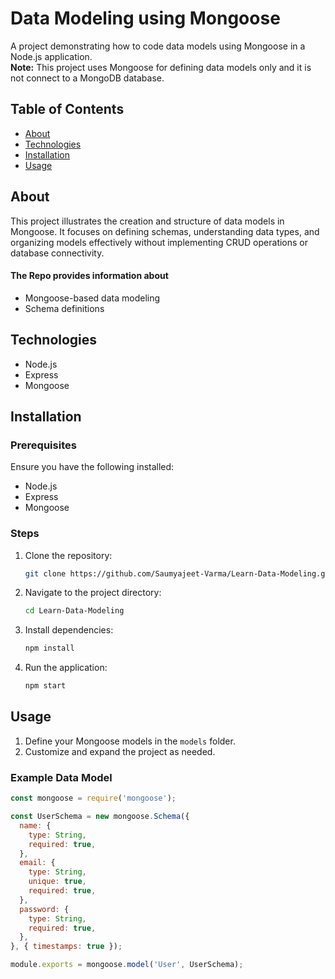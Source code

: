 # Data Modeling using Mongoose

A project demonstrating how to code data models using Mongoose in a Node.js application. <br>
**Note:** This project uses Mongoose for defining data models only and it is not connect to a MongoDB database.

## Table of Contents

- [About](#about)
- [Technologies](#technologies)
- [Installation](#installation)
- [Usage](#usage)

## About

This project illustrates the creation and structure of data models in Mongoose. It focuses on defining schemas, understanding data types, and organizing models effectively without implementing CRUD operations or database connectivity.

#### The Repo provides information about
- Mongoose-based data modeling
- Schema definitions

## Technologies

- Node.js
- Express
- Mongoose

## Installation

### Prerequisites

Ensure you have the following installed:

- Node.js
- Express
- Mongoose

### Steps

1. Clone the repository:
   ```bash
   git clone https://github.com/Saumyajeet-Varma/Learn-Data-Modeling.git
   ```
2. Navigate to the project directory:
   ```bash
   cd Learn-Data-Modeling
   ```
3. Install dependencies:
   ```bash
   npm install
   ```
4. Run the application:
   ```bash
   npm start
   ```

## Usage

1. Define your Mongoose models in the `models` folder.
2. Customize and expand the project as needed.

### Example Data Model

```javascript
const mongoose = require('mongoose');

const UserSchema = new mongoose.Schema({
  name: {
    type: String,
    required: true,
  },
  email: {
    type: String,
    unique: true,
    required: true,
  },
  password: {
    type: String,
    required: true,
  },
}, { timestamps: true });

module.exports = mongoose.model('User', UserSchema);
```

